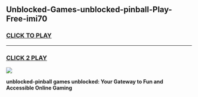 
## Unblocked-Games-unblocked-pinball-Play-Free-imi70
<h3>
<a href="https://premium76.site?title=unblocked-pinball&ref=18A1">CLICK TO PLAY</a></h3>
<hr>

<h3>
<a href="https://premium76.site?title=unblocked-pinball&ref=18A1">CLICK 2 PLAY</a>
  
</h3>

<a href="https://premium76.site?title=unblocked-pinball&ref=18A1"><img src="https://clearcache.store/games.png"></a>


**unblocked-pinball games unblocked: Your Gateway to Fun and Accessible Online Gaming**
